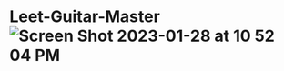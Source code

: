 # Leet-Guitar-Master![Screen Shot 2023-01-28 at 10 52 04 PM](https://user-images.githubusercontent.com/93608207/215304585-b6f4302d-bb53-4c7a-bc59-c1108dd3032e.jpg)
